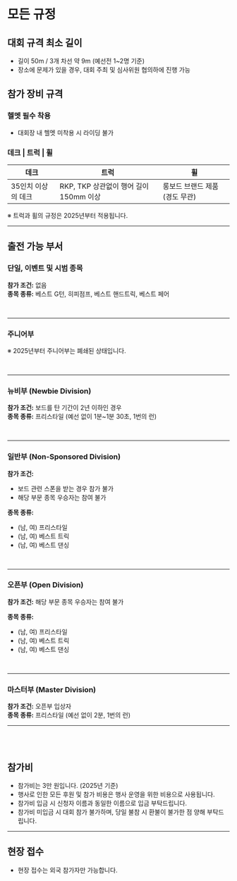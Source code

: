 # 모든 규정

## 대회 규격 최소 길이
* 길이 50m / 3개 차선 약 9m (예선전 1~2명 기준)
* 장소에 문제가 있을 경우, 대회 주최 및 심사위원 협의하에 진행 가능

## 참가 장비 규격
### 헬멧 필수 착용
* 대회장 내 헬멧 미착용 시 라이딩 불가

### 데크 | 트럭 | 휠
| 데크 | 트럭 | 휠 |
|---|---|---|
| 35인치 이상의 데크 | RKP, TKP 상관없이 행어 길이 150mm 이상 | 롱보드 브랜드 제품 (경도 무관) |

※ 트럭과 휠의 규정은 2025년부터 적용됩니다.

---

## 출전 가능 부서

### 단일, 이벤트 및 시범 종목
**참가 조건:** 없음  
**종목 종류:** 베스트 G턴, 히피점프, 베스트 핸드트릭, 베스트 페어  

<br/>

---

### 주니어부  
※ 2025년부터 주니어부는 폐쇄된 상태입니다.  

<br/>

---

### 뉴비부 (Newbie Division)  
**참가 조건:** 보드를 탄 기간이 2년 이하인 경우  
**종목 종류:** 프리스타일 (예선 없이 1분~1분 30초, 1번의 런)  

<br/>

---
### 일반부 (Non-Sponsored Division)  
**참가 조건:**  
* 보드 관련 스폰을 받는 경우 참가 불가  
* 해당 부문 종목 우승자는 참여 불가  

**종목 종류:**  
* (남, 여) 프리스타일  
* (남, 여) 베스트 트릭  
* (남, 여) 베스트 댄싱  

<br/>

---
### 오픈부 (Open Division)  
**참가 조건:** 해당 부문 종목 우승자는 참여 불가  

**종목 종류:**  
* (남, 여) 프리스타일  
* (남, 여) 베스트 트릭  
* (남, 여) 베스트 댄싱  

<br/>

---

### 마스터부 (Master Division)  
**참가 조건:** 오픈부 입상자  
**종목 종류:** 프리스타일 (예선 없이 2분, 1번의 런)  

---
<br/>
<br/>

## 참가비  
* 참가비는 3만 원입니다. (2025년 기준)  
* 행사로 인한 모든 후원 및 참가 비용은 행사 운영을 위한 비용으로 사용됩니다.  
* 참가비 입금 시 신청자 이름과 동일한 이름으로 입금 부탁드립니다.  
* 참가비 미입금 시 대회 참가 불가하며, 당일 불참 시 환불이 불가한 점 양해 부탁드립니다.  

---

## 현장 접수  
* 현장 접수는 외국 참가자만 가능합니다.

